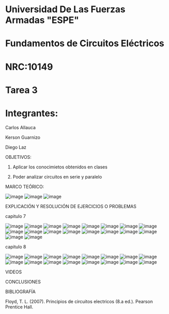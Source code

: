 # Universidad De Las Fuerzas Armadas "ESPE"

# Fundamentos de Circuitos Eléctricos 
# NRC:10149
# Tarea 3

 # Integrantes:
 
 Carlos Allauca
 
 Kerson Guarnizo
 
 Diego Laz

OBJETIVOS:

1. Aplicar los conocimietos obtenidos en clases

2. Poder analizar circuitos en serie y paralelo 

MARCO TEÓRICO:

![image](https://user-images.githubusercontent.com/93835463/148017506-31cd6e99-e5ba-411d-9f23-ef5cc65bd1df.png)
![image](https://user-images.githubusercontent.com/93835463/148019431-273e276d-8eca-49a0-899b-a363da0d6e5e.png)
![image](https://user-images.githubusercontent.com/93835463/148019512-ef4bc2fd-e274-4d8b-a5ba-38866c1f59eb.png)

EXPLICACIÓN Y RESOLUCIÓN DE EJERCICIOS O PROBLEMAS

capitulo 7

![image](https://user-images.githubusercontent.com/93835463/148019673-e8a5d851-1f2a-41ba-8183-91b7973ca693.png)
![image](https://user-images.githubusercontent.com/93835463/148019698-7ecfe1ad-e20d-45a1-b4ef-7d2e9386cae9.png)
![image](https://user-images.githubusercontent.com/93835463/148019731-2cf309af-a5b2-4c4b-80ea-3f0a3ae65ccf.png)
![image](https://user-images.githubusercontent.com/93835463/148019792-07d534c9-eeeb-4770-94e3-e582a000d56e.png)
![image](https://user-images.githubusercontent.com/93835463/148019821-f1ff3418-4166-4fe6-810e-2c9a044dd954.png)
![image](https://user-images.githubusercontent.com/93835463/148019840-a9b127e4-7c06-49be-b498-9b9497e18efa.png)
![image](https://user-images.githubusercontent.com/93835463/148019855-cdc21571-cf77-48f6-a72f-fe9c190a9975.png)
![image](https://user-images.githubusercontent.com/93835463/148019908-8f250d49-7c88-4212-8b5b-024fd7d11c26.png)
![image](https://user-images.githubusercontent.com/93835463/148019947-fc653424-0041-4353-ac5b-d5916633e3d1.png)
![image](https://user-images.githubusercontent.com/93835463/148019984-a2d25781-7e96-4883-80f9-e9074aa3e497.png)
![image](https://user-images.githubusercontent.com/93835463/148020008-e5a45c50-2b44-4409-b90e-aff7d194b4d8.png)
![image](https://user-images.githubusercontent.com/93835463/148020067-92ca4704-4be3-42b3-a6d6-7241c1ae3f4b.png)
![image](https://user-images.githubusercontent.com/93835463/148020077-bad0148b-9fe0-4acb-9422-856ce94614ff.png)
![image](https://user-images.githubusercontent.com/93835463/148020101-7d44ab75-1888-484b-bb23-4477997739f0.png)
![image](https://user-images.githubusercontent.com/93835463/148020169-16955eb0-2e35-47bf-871a-575639edb7ea.png)
![image](https://user-images.githubusercontent.com/93835463/148020185-aa5e9788-6e4d-4f25-9134-ee81f440be31.png)
![image](https://user-images.githubusercontent.com/93835463/148020204-0a773594-7040-42c9-9b0e-26fdbebb565b.png)
![image](https://user-images.githubusercontent.com/93835463/148020223-0928f786-7d96-4227-8e93-71201c8432cd.png)

capitulo 8 

![image](https://user-images.githubusercontent.com/93835463/148020264-0b18b507-d615-418c-ba0e-cd5515db1378.png)
![image](https://user-images.githubusercontent.com/93835463/148020288-430a74c4-d5c7-40ad-a521-24da136ca4f4.png)
![image](https://user-images.githubusercontent.com/93835463/148020439-728e4fcd-a61f-42f4-ad6c-d978dec44d15.png)
![image](https://user-images.githubusercontent.com/93835463/148020469-b5068d82-f7f0-47fd-bef0-726eb426a925.png)
![image](https://user-images.githubusercontent.com/93835463/148020491-b0f60302-d48f-48ac-ba05-0232229514ff.png)
![image](https://user-images.githubusercontent.com/93835463/148020514-9254946d-fd83-4f5e-81a3-b6325fcaa44c.png)
![image](https://user-images.githubusercontent.com/93835463/148020548-5ecf7d01-1d99-4a51-8392-8407226b4372.png)
![image](https://user-images.githubusercontent.com/93835463/148020578-bde25858-84fa-46c8-8061-e5cb0c1a23ea.png)
![image](https://user-images.githubusercontent.com/93835463/148020621-e026c9e6-156a-49f3-8a21-a06040ce83c4.png)
![image](https://user-images.githubusercontent.com/93835463/148021256-ae0d099a-92d2-4531-94ec-370e8dd3fc69.png)
![image](https://user-images.githubusercontent.com/93835463/148020828-da3f4fbd-3d94-4918-a06e-fd3364129612.png)
![image](https://user-images.githubusercontent.com/93835463/148020857-fa6d1602-76c7-42a9-885a-fd7f0e76a441.png)
![image](https://user-images.githubusercontent.com/93835463/148020886-668b063c-6e6f-49f0-ba76-ae0bdf1b880a.png)
![image](https://user-images.githubusercontent.com/93835463/148021027-1436eb91-360e-42c3-9d9c-e160385792c3.png)
![image](https://user-images.githubusercontent.com/93835463/148021061-c109c592-6109-4f7c-bd7f-5ba0dd9d1db3.png)
![image](https://user-images.githubusercontent.com/93835463/148021069-1237ec3c-6530-46d6-b207-6b3afb917a77.png)

VIDEOS

CONCLUSIONES


BIBLIOGRAFÍA

Floyd, T. L. (2007). Principios de circuitos electricos (8.a ed.). Pearson Prentice Hall.
